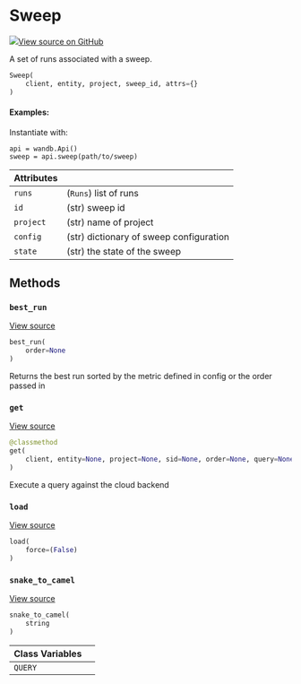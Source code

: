 # Sweep



[![](https://www.tensorflow.org/images/GitHub-Mark-32px.png)View source on GitHub](https://www.github.com/wandb/client/tree/v0.11.0/wandb/apis/public.py#L1406-L1563)



A set of runs associated with a sweep.

```python
Sweep(
    client, entity, project, sweep_id, attrs={}
)
```





#### Examples:

Instantiate with:
```
api = wandb.Api()
sweep = api.sweep(path/to/sweep)
```





| Attributes |  |
| :--- | :--- |
|  `runs` |  (`Runs`) list of runs |
|  `id` |  (str) sweep id |
|  `project` |  (str) name of project |
|  `config` |  (str) dictionary of sweep configuration |
|  `state` |  (str) the state of the sweep |



## Methods

<h3 id="best_run"><code>best_run</code></h3>

[View source](https://www.github.com/wandb/client/tree/v0.11.0/wandb/apis/public.py#L1482-L1505)

```python
best_run(
    order=None
)
```

Returns the best run sorted by the metric defined in config or the order passed in


<h3 id="get"><code>get</code></h3>

[View source](https://www.github.com/wandb/client/tree/v0.11.0/wandb/apis/public.py#L1521-L1560)

```python
@classmethod
get(
    client, entity=None, project=None, sid=None, order=None, query=None, **kwargs
)
```

Execute a query against the cloud backend


<h3 id="load"><code>load</code></h3>

[View source](https://www.github.com/wandb/client/tree/v0.11.0/wandb/apis/public.py#L1463-L1471)

```python
load(
    force=(False)
)
```




<h3 id="snake_to_camel"><code>snake_to_camel</code></h3>

[View source](https://www.github.com/wandb/client/tree/v0.11.0/wandb/apis/public.py#L567-L569)

```python
snake_to_camel(
    string
)
```








| Class Variables |  |
| :--- | :--- |
|  `QUERY`<a id="QUERY"></a> |   |

